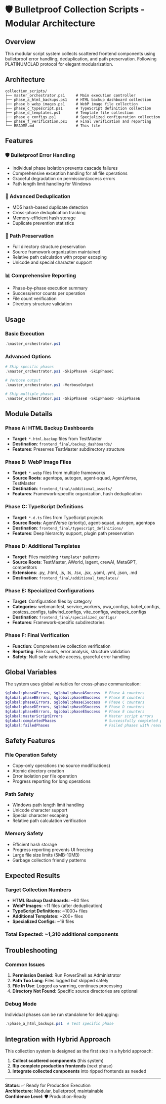 # 🛡️ Bulletproof Collection Scripts - Modular Architecture

## Overview
This modular script system collects scattered frontend components using bulletproof error handling, deduplication, and path preservation. Following PLATINUMCLAD protocol for elegant modularization.

## Architecture

```
collection_scripts/
├── master_orchestrator.ps1     # Main execution controller
├── phase_a_html_backups.ps1    # HTML backup dashboard collection
├── phase_b_webp_images.ps1     # WebP image file collection  
├── phase_c_typescript.ps1      # TypeScript definition collection
├── phase_d_templates.ps1       # Template file collection
├── phase_e_configs.ps1         # Specialized configuration collection
├── phase_f_verification.ps1    # Final verification and reporting
└── README.md                   # This file
```

## Features

### 🛡️ Bulletproof Error Handling
- Individual phase isolation prevents cascade failures
- Comprehensive exception handling for all file operations
- Graceful degradation on permission/access errors
- Path length limit handling for Windows

### 🔄 Advanced Deduplication  
- MD5 hash-based duplicate detection
- Cross-phase deduplication tracking
- Memory-efficient hash storage
- Duplicate prevention statistics

### 📁 Path Preservation
- Full directory structure preservation
- Source framework organization maintained
- Relative path calculation with proper escaping
- Unicode and special character support

### 📊 Comprehensive Reporting
- Phase-by-phase execution summary
- Success/error counts per operation
- File count verification
- Directory structure validation

## Usage

### Basic Execution
```powershell
.\master_orchestrator.ps1
```

### Advanced Options
```powershell
# Skip specific phases
.\master_orchestrator.ps1 -SkipPhaseA -SkipPhaseC

# Verbose output
.\master_orchestrator.ps1 -VerboseOutput

# Skip multiple phases
.\master_orchestrator.ps1 -SkipPhaseB -SkipPhaseD -SkipPhaseE
```

## Module Details

### Phase A: HTML Backup Dashboards
- **Target**: `*.html.backup` files from TestMaster
- **Destination**: `frontend_final/backup_dashboards/`
- **Features**: Preserves TestMaster subdirectory structure

### Phase B: WebP Image Files
- **Target**: `*.webp` files from multiple frameworks
- **Source Roots**: agentops, autogen, agent-squad, AgentVerse, TestMaster
- **Destination**: `frontend_final/additional_assets/`
- **Features**: Framework-specific organization, hash deduplication

### Phase C: TypeScript Definitions  
- **Target**: `*.d.ts` files from TypeScript projects
- **Source Roots**: AgentVerse (priority), agent-squad, autogen, agentops
- **Destination**: `frontend_final/typescript_definitions/`
- **Features**: Deep hierarchy support, plugin path preservation

### Phase D: Additional Templates
- **Target**: Files matching `*template*` patterns
- **Source Roots**: TestMaster, AWorld, lagent, crewAI, MetaGPT, competitors
- **Extensions**: .py, .html, .js, .ts, .tsx, .jsx, .yaml, .yml, .json, .md
- **Destination**: `frontend_final/additional_templates/`

### Phase E: Specialized Configurations
- **Target**: Configuration files by category
- **Categories**: webmanifest, service_workers, pwa_configs, babel_configs, postcss_configs, tailwind_configs, vite_configs, webpack_configs
- **Destination**: `frontend_final/specialized_configs/`
- **Features**: Framework-specific subdirectories

### Phase F: Final Verification
- **Function**: Comprehensive collection verification
- **Reporting**: File counts, error analysis, structure validation
- **Safety**: Null-safe variable access, graceful error handling

## Global Variables

The system uses global variables for cross-phase communication:

```powershell
$global:phaseAErrors, $global:phaseASuccess  # Phase A counters
$global:phaseBErrors, $global:phaseBSuccess  # Phase B counters  
$global:phaseCErrors, $global:phaseCSuccess  # Phase C counters
$global:phaseDErrors, $global:phaseDSuccess  # Phase D counters
$global:phaseEErrors, $global:phaseESuccess  # Phase E counters
$global:masterScriptErrors                   # Master script errors
$global:completedPhases                      # Successfully completed phases
$global:failedPhases                         # Failed phases with reasons
```

## Safety Features

### File Operation Safety
- Copy-only operations (no source modifications)
- Atomic directory creation
- Error isolation per file operation
- Progress reporting for long operations

### Path Safety
- Windows path length limit handling
- Unicode character support
- Special character escaping
- Relative path calculation verification

### Memory Safety
- Efficient hash storage
- Progress reporting prevents UI freezing
- Large file size limits (5MB-10MB)
- Garbage collection friendly patterns

## Expected Results

### Target Collection Numbers
- **HTML Backup Dashboards**: ~80 files
- **WebP Images**: ~11 files (after deduplication)
- **TypeScript Definitions**: ~1000+ files
- **Additional Templates**: ~200+ files
- **Specialized Configs**: ~19 files

### **Total Expected**: ~1,310 additional components

## Troubleshooting

### Common Issues
1. **Permission Denied**: Run PowerShell as Administrator
2. **Path Too Long**: Files logged but skipped safely
3. **File In Use**: Logged as warning, continues processing
4. **Directory Not Found**: Specific source directories are optional

### Debug Mode
Individual phases can be run standalone for debugging:
```powershell
.\phase_a_html_backups.ps1  # Test specific phase
```

## Integration with Hybrid Approach

This collection system is designed as the first step in a hybrid approach:
1. **Collect scattered components** (this system)
2. **Rip complete production frontends** (next phase)
3. **Integrate collected components** into ripped frontends as needed

---

**Status**: ✅ Ready for Production Execution  
**Architecture**: Modular, bulletproof, maintainable  
**Confidence Level**: 🛡️ Production-Ready